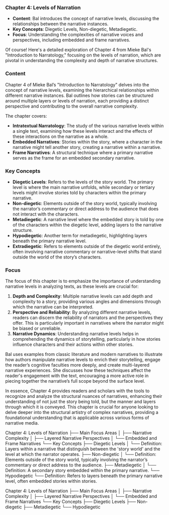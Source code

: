 
### Chapter 4: Levels of Narration
- **Content**: Bal introduces the concept of narrative levels, discussing the relationships between the narrative instances.
- **Key Concepts**: Diegetic Levels, Non-diegetic, Metadiegetic.
- **Focus**: Understanding the complexities of narrative voices and perspectives, including embedded and frame narratives.

Of course! Here's a detailed exploration of Chapter 4 from Mieke Bal's "Introduction to Narratology," focusing on the levels of narration, which are pivotal in understanding the complexity and depth of narrative structures.

### Content
Chapter 4 of Mieke Bal’s "Introduction to Narratology" delves into the concept of narrative levels, examining the hierarchical relationships within different narrative instances. Bal outlines how stories can be structured around multiple layers or levels of narration, each providing a distinct perspective and contributing to the overall narrative complexity.

The chapter covers:
- **Intratextual Narratology**: The study of the various narrative levels within a single text, examining how these levels interact and the effects of these interactions on the narrative as a whole.
- **Embedded Narratives**: Stories within the story, where a character in the narrative might tell another story, creating a narrative within a narrative.
- **Frame Narratives**: A structural technique where a primary narrative serves as the frame for an embedded secondary narrative.

### Key Concepts
- **Diegetic Levels**: Refers to the levels of the story world. The primary level is where the main narrative unfolds, while secondary or tertiary levels might involve stories told by characters within the primary narrative.
- **Non-diegetic**: Elements outside of the story world, typically involving the narrator’s commentary or direct address to the audience that does not interact with the characters.
- **Metadiegetic**: A narrative level where the embedded story is told by one of the characters within the diegetic level, adding layers to the narrative structure.
- **Hypodiegetic**: Another term for metadiegetic, highlighting layers beneath the primary narrative level.
- **Extradiegetic**: Refers to elements outside of the diegetic world entirely, often involving narrative commentary or narrative-level shifts that stand outside the world of the story’s characters.

### Focus
The focus of this chapter is to emphasize the importance of understanding narrative levels in analyzing texts, as these levels are crucial for:
1. **Depth and Complexity**: Multiple narrative levels can add depth and complexity to a story, providing various angles and dimensions through which the narrative can be interpreted.
2. **Perspective and Reliability**: By analyzing different narrative levels, readers can discern the reliability of narrators and the perspectives they offer. This is particularly important in narratives where the narrator might be biased or unreliable.
3. **Narrative Dynamics**: Understanding narrative levels helps in comprehending the dynamics of storytelling, particularly in how stories influence characters and their actions within other stories.

Bal uses examples from classic literature and modern narratives to illustrate how authors manipulate narrative levels to enrich their storytelling, engage the reader’s cognitive faculties more deeply, and create multi-layered narrative experiences. She discusses how these techniques affect the reader's engagement with the text, encouraging a more active role in piecing together the narrative’s full scope beyond the surface level.

In essence, Chapter 4 provides readers and scholars with the tools to recognize and analyze the structural nuances of narratives, enhancing their understanding of not just the story being told, but the manner and layers through which it is conveyed. This chapter is crucial for anyone looking to delve deeper into the structural artistry of complex narratives, providing a foundational understanding that is applicable across various forms of narrative media.

Chapter 4: Levels of Narration
├── Main Focus Areas
│   ├── Narrative Complexity
│   ├── Layered Narrative Perspectives
│   └── Embedded and Frame Narratives
└── Key Concepts
    ├── Diegetic Levels
    │   └── Definition: Layers within a narrative that distinguish between the 'story world' and the level at which the narrator operates.
    ├── Non-diegetic
    │   └── Definition: Elements outside of the story world, typically involving the narrator’s commentary or direct address to the audience.
    ├── Metadiegetic
    │   └── Definition: A secondary story embedded within the primary narrative.
    └── Hypodiegetic
        └── Definition: Refers to layers beneath the primary narrative level, often embedded stories within stories.



Chapter 4: Levels of Narration
├── Main Focus Areas
│   ├── Narrative Complexity
│   ├── Layered Narrative Perspectives
│   └── Embedded and Frame Narratives
└── Key Concepts
    ├── Diegetic Levels
    ├── Non-diegetic
    ├── Metadiegetic
    └── Hypodiegetic

